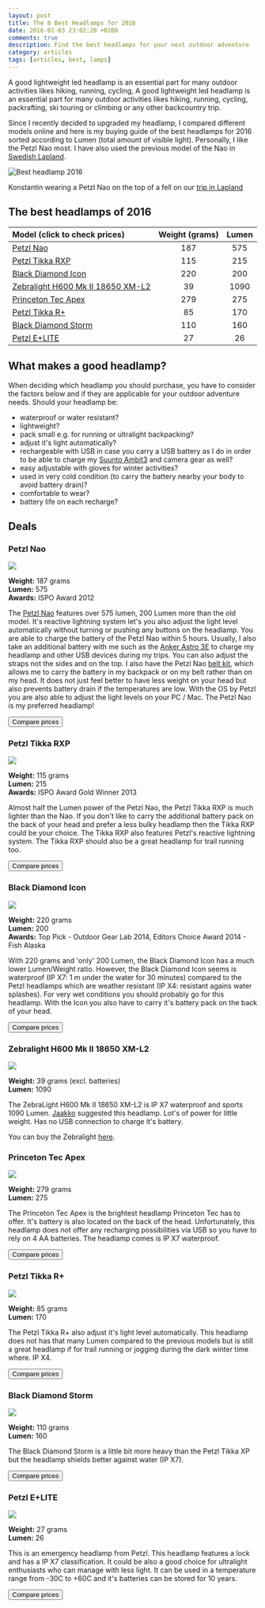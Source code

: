 ```yaml
---
layout: post
title: The 8 Best Headlamps for 2016
date: 2016-01-03 23:02:20 +0200
comments: true
description: Find the best headlamps for your next outdoor adventure
category: articles
tags: [articles, best, lamps]
---
```

A good lightweight led headlamp is an essential part for many outdoor activities likes hiking, running, cycling, A good lightweight led headlamp is an essential part for many outdoor activities likes hiking, running, cycling, packrafting, ski touring or climbing or any other backcountry trip. 

Since I recently decided to upgraded my headlamp, I compared different models online and here is my buying guide of the best headlamps for 2016 sorted according to Lumen (total amount of visible light). Personally, I like the Petzl Nao most. I have also used the previous model of the Nao in [Swedish Lapland](http://www.hikeventures.com/hiking-and-packrafting-in-sarek-day-1/ "Swedish Lapland").

![](https://farm8.staticflickr.com/7457/15910915424_192439b27f_b.jpg "Best headlamp 2016")

Konstantin wearing a Petzl Nao on the top of a fell on our [trip in Lapland](http://www.hikeventures.com/snowshoeing-and-skiing-in-urho-kekkonen-national-park-and-Saariselka/ "Trip in Lapland")

## The best headlamps of 2016

| Model (click to check prices) | Weight (grams) | Lumen |
| :--- | :---: | :---: |
| [Petzl Nao](http://www.hikeventures.com/deals/#petzl+nao "Petzl Nao") | 187 | 575 |
| [Petzl Tikka RXP](http://www.hikeventures.com/deals/#petzl+tikka "Petzl Tikka RXP") | 115 | 215 |
| [Black Diamond Icon](http://www.hikeventures.com/deals/#black+diamond+icon "Black Diamond Icon") | 220 | 200 |
| [Zebralight H600 Mk II 18650 XM-L2](http://www.amazon.com/gp/product/B00HIW1I2C/ref=as_li_tl?ie=UTF8&camp=1789&creative=9325&creativeASIN=B00HIW1I2C&linkCode=as2&tag=hikeve-20&linkId=LCSF7G25EDO752O5 "Zebralight H600 Mk II 18650 XM-L2") | 39 | 1090 |
| [Princeton Tec Apex](http://www.hikeventures.com/deals/#princeton+tec+apex "Princeton Tec Apex") | 279 | 275 |
| [Petzl Tikka R+](http://www.hikeventures.com/deals/#petzl+tikka+r "Petzl Tikka R+") | 85 | 170 |
| [Black Diamond Storm](http://www.hikeventures.com/deals/#black+diamond+storm "Black Diamond Storm") | 110 | 160 |
| [Petzl E+LITE](http://www.hikeventures.com/deals/#petzl+e+lite "Petzl E+LITE") | 27 | 26 |


## What makes a good headlamp?
When deciding which headlamp you should purchase, you have to consider the factors below and if they are applicable for your outdoor adventure needs. Should your headlamp be:

* waterproof or water resistant?
* lightweight?
* pack small e.g. for running or ultralight backpacking?
* adjust it's light automatically?
* rechargeable with USB in case you carry a USB battery as I do in order to be able to charge my [Suunto Ambit3](http://www.hikeventures.com/suunto-ambit3-ambit2-worth-upgrade/ "Suunto Ambit 3") and camera gear as well?
* easy adjustable with gloves for winter activities?
* used in very cold condition (to carry the battery nearby your body to avoid battery drain)?
* comfortable to wear?
* battery life on each recharge?

## Deals
<div class="row">
  <div class="col-sm-12">
<center>
 <script type="text/javascript" src="http://classic.avantlink.com/api.php?affiliate_id=125311&module=ProductSearch&output=js&website_id=150351&search_term=headlamp  AND petzl OR headlamp  AND black diamond OR headlamp  AND Princeton&search_advanced_syntax=1&merchant_ids=10008%7C10060%7C11741%7C10913%7C11243%7C10785%7C10086%7C13273%7C10083%7C10248%7C10049%7C10921%7C10279%7C10345%7C10593%7C10337%7C10943&search_on_sale_only=1&search_on_sale_level=20&search_results_layout=list&search_results_fields=Product+Name%7CSale+Price%7CPrice+Discount+Percent&search_results_count=8&search_results_sort_order=Sale+Price"></script>
</center>
  </div>
</div>

### Petzl Nao 

<a rel="nofollow" href="http://www.amazon.com/gp/product/B00LMCATH4/ref=as_li_tl?ie=UTF8&camp=1789&creative=9325&creativeASIN=B00LMCATH4&linkCode=as2&tag=hikeve-20&linkId=NB7B66USP2WK5M3D"><img border="0" src="http://ws-na.amazon-adsystem.com/widgets/q?_encoding=UTF8&ASIN=B00LMCATH4&Format=_SL250_&ID=AsinImage&MarketPlace=US&ServiceVersion=20070822&WS=1&tag=hikeve-20" ></a><img src="http://ir-na.amazon-adsystem.com/e/ir?t=hikeve-20&l=as2&o=1&a=B00LMCATH4" width="1" height="1" border="0" alt="" style="border:none !important; margin:0px !important;" />

**Weight:** 187 grams   
**Lumen:** 575   
**Awards:** ISPO Award 2012   

The [Petzl Nao](http://hikeventures.com/petzl-nao-headlamp-test/ "Petzl Nao") features over 575 lumen, 200 Lumen more than the old model. It's reactive lightning system let's you also adjust the light level automatically without turning or pushing any buttons on the headlamp. You are able to charge the battery of the Petzl Nao within 5 hours. Usually, I also take an additional battery with me such as the [Anker Astro 3E](http://hikeventures.com/how-to-charge-your-batteries-when-you-are-outdoors/ "Anker Astro") to charge my headlamp and other USB devices during my trips. You can also adjust the straps not the sides and on the top. I also have the Petzl Nao [belt kit](http://bit.ly/1pVhFUd "belt kit"), which allows me to carry the battery in my backpack or on my belt rather than on my head. It does not just feel better to have less weight on your head but also prevents battery drain if the temperatures are low. With the OS by Petzl you are also able to adjust the light levels on your PC / Mac. The Petzl Nao is my preferred headlamp!

<a href="http://www.hikeventures.com/deals/#petzl+nao"><button class="btn btn-danger">Compare prices</button></a>

### Petzl Tikka RXP

<a href="http://www.amazon.com/gp/product/B00BA4R43Q/ref=as_li_tl?ie=UTF8&camp=1789&creative=9325&creativeASIN=B00BA4R43Q&linkCode=as2&tag=hikeve-20&linkId=BMMHTF6L4KCESYEM"><img border="0" src="http://ws-na.amazon-adsystem.com/widgets/q?_encoding=UTF8&ASIN=B00BA4R43Q&Format=_SL250_&ID=AsinImage&MarketPlace=US&ServiceVersion=20070822&WS=1&tag=hikeve-20" ></a><img src="http://ir-na.amazon-adsystem.com/e/ir?t=hikeve-20&l=as2&o=1&a=B00BA4R43Q" width="1" height="1" border="0" alt="" style="border:none !important; margin:0px !important;" />

**Weight:** 115 grams   
**Lumen:** 215   
**Awards:** ISPO Award Gold Winner 2013   

Almost half the Lumen power of the Petzl Nao,  the Petzl Tikka RXP is much lighter than the Nao. If you don't like to carry the additional battery pack on the back of your head and prefer a less bulky headlamp then the Tikka RXP could be your choice. The Tikka RXP also features Petzl's reactive lightning system. The Tikka RXP should also be a great headlamp for trail running too.

<a href="http://www.hikeventures.com/deals/#petzl+tikka"><button class="btn btn-danger">Compare prices</button></a>

### Black Diamond Icon

<a href="http://www.amazon.com/gp/product/B005FNCPBE/ref=as_li_tl?ie=UTF8&camp=1789&creative=9325&creativeASIN=B005FNCPBE&linkCode=as2&tag=hikeve-20&linkId=WBUHJA3GU3TCBJXQ"><img border="0" src="http://ws-na.amazon-adsystem.com/widgets/q?_encoding=UTF8&ASIN=B005FNCPBE&Format=_SL250_&ID=AsinImage&MarketPlace=US&ServiceVersion=20070822&WS=1&tag=hikeve-20" ></a><img src="http://ir-na.amazon-adsystem.com/e/ir?t=hikeve-20&l=as2&o=1&a=B005FNCPBE" width="1" height="1" border="0" alt="" style="border:none !important; margin:0px !important;" />

**Weight:** 220 grams   
**Lumen:** 200      
**Awards:** Top Pick - Outdoor Gear Lab 2014, Editors Choice Award 2014 - Fish Alaska  

With 220 grams and 'only' 200 Lumen, the Black Diamond Icon has a much lower Lumen/Weight ratio. However, the Black Diamond Icon seems  is waterproof (IP X7: 1 m under the water for 30 minutes) compared to the Petzl headlamps which are weather resistant (IP X4: resistant agains water splashes). For very wet conditions you should probably go for this headlamp. With the Icon you also have to carry it's battery pack on the back of your head.

<a href="http://www.hikeventures.com/deals/#black+diamond+icon"><button class="btn btn-danger">Compare prices</button></a>

### Zebralight H600 Mk II 18650 XM-L2

<a href="http://www.amazon.com/gp/product/B00HIW1I2C/ref=as_li_tl?ie=UTF8&camp=1789&creative=9325&creativeASIN=B00HIW1I2C&linkCode=as2&tag=hikeve-20&linkId=SXRO3IZVWEGIXOPW"><img border="0" src="http://ws-na.amazon-adsystem.com/widgets/q?_encoding=UTF8&ASIN=B00HIW1I2C&Format=_SL250_&ID=AsinImage&MarketPlace=US&ServiceVersion=20070822&WS=1&tag=hikeve-20" ></a><img src="http://ir-na.amazon-adsystem.com/e/ir?t=hikeve-20&l=as2&o=1&a=B00HIW1I2C" width="1" height="1" border="0" alt="" style="border:none !important; margin:0px !important;" />

**Weight:** 39 grams (excl. batteries)   
**Lumen:** 1090  

The ZebraLight H600 Mk II 18650 XM-L2 is IP X7 waterproof and sports 1090 Lumen. [Jaakko](http://korpijaakko.com/ "Jaako") suggested this headlamp. Lot's of power for little weight. Has no USB connection to charge it's battery.

You can buy the Zebralight [here](http://www.amazon.com/gp/product/B00HIW1I2C/ref=as_li_tl?ie=UTF8&camp=1789&creative=9325&creativeASIN=B00HIW1I2C&linkCode=as2&tag=hikeve-20&linkId=LCSF7G25EDO752O5 "Zebralight").

### Princeton Tec Apex

<a href="http://www.amazon.com/gp/product/B00F5EA7LI/ref=as_li_tl?ie=UTF8&camp=1789&creative=9325&creativeASIN=B00F5EA7LI&linkCode=as2&tag=hikeve-20&linkId=CBMFG5EQHMBGE3I5"><img border="0" src="http://ws-na.amazon-adsystem.com/widgets/q?_encoding=UTF8&ASIN=B00F5EA7LI&Format=_SL250_&ID=AsinImage&MarketPlace=US&ServiceVersion=20070822&WS=1&tag=hikeve-20" ></a><img src="http://ir-na.amazon-adsystem.com/e/ir?t=hikeve-20&l=as2&o=1&a=B00F5EA7LI" width="1" height="1" border="0" alt="" style="border:none !important; margin:0px !important;" />

**Weight:** 279 grams   
**Lumen:** 275  

The Princeton Tec Apex is the brightest headlamp Princeton Tec has to offer. It's battery is also located on the back of the head. Unfortunately, this headlamp does not offer any recharging possibilities via USB so you have to rely on 4 AA batteries. The headlamp comes is IP X7 waterproof.

<a href="http://www.hikeventures.com/deals/#princeton+tec+apex"><button class="btn btn-danger">Compare prices</button></a>

### Petzl Tikka R+

<a href="http://www.amazon.com/gp/product/B00BA4QMNY/ref=as_li_tl?ie=UTF8&camp=1789&creative=9325&creativeASIN=B00BA4QMNY&linkCode=as2&tag=hikeve-20&linkId=5VB3BSOOASMYDYBL"><img border="0" src="http://ws-na.amazon-adsystem.com/widgets/q?_encoding=UTF8&ASIN=B00BA4QMNY&Format=_SL250_&ID=AsinImage&MarketPlace=US&ServiceVersion=20070822&WS=1&tag=hikeve-20" ></a><img src="http://ir-na.amazon-adsystem.com/e/ir?t=hikeve-20&l=as2&o=1&a=B00BA4QMNY" width="1" height="1" border="0" alt="" style="border:none !important; margin:0px !important;" />

**Weight:** 85 grams   
**Lumen:** 170   

The Petzl Tikka R+ also adjust it's light level automatically. This headlamp does not has that many Lumen compared to the previous models but is still a great headlamp if for trail running or jogging during the dark winter time where. IP X4.

<a href="http://www.hikeventures.com/deals/#petzl+tikka+r"><button class="btn btn-danger">Compare prices</button></a>

### Black Diamond Storm

<a href="http://www.amazon.com/gp/product/B00H3MXOQU/ref=as_li_tl?ie=UTF8&camp=1789&creative=9325&creativeASIN=B00H3MXOQU&linkCode=as2&tag=hikeve-20&linkId=A2I5SXTJTBEA7KOK"><img border="0" src="http://ws-na.amazon-adsystem.com/widgets/q?_encoding=UTF8&ASIN=B00H3MXOQU&Format=_SL250_&ID=AsinImage&MarketPlace=US&ServiceVersion=20070822&WS=1&tag=hikeve-20" ></a><img src="http://ir-na.amazon-adsystem.com/e/ir?t=hikeve-20&l=as2&o=1&a=B00H3MXOQU" width="1" height="1" border="0" alt="" style="border:none !important; margin:0px !important;" />

**Weight:** 110 grams   
**Lumen:** 160  

The Black Diamond Storm is a little bit more heavy than the Petzl Tikka XP but the headlamp shields better against water (IP X7).

<a href="http://www.hikeventures.com/deals/#black+diamond+storm"><button class="btn btn-danger">Compare prices</button></a>

### Petzl E+LITE

<a href="http://www.amazon.com/gp/product/B008AUBOTS/ref=as_li_tl?ie=UTF8&camp=1789&creative=9325&creativeASIN=B008AUBOTS&linkCode=as2&tag=hikeve-20&linkId=V5A2XQXJ3LK3X3NP"><img border="0" src="http://ws-na.amazon-adsystem.com/widgets/q?_encoding=UTF8&ASIN=B008AUBOTS&Format=_SL250_&ID=AsinImage&MarketPlace=US&ServiceVersion=20070822&WS=1&tag=hikeve-20" ></a><img src="http://ir-na.amazon-adsystem.com/e/ir?t=hikeve-20&l=as2&o=1&a=B008AUBOTS" width="1" height="1" border="0" alt="" style="border:none !important; margin:0px !important;" />

**Weight:** 27 grams   
**Lumen:** 26  

This is an emergency headlamp from Petzl. This headlamp features a lock and has a IP X7 classification. It could be also a good choice for ultralight enthusiasts who can manage with less light. It can be used in a temperature range from -30C to +60C and it's batteries can be stored for 10 years.

<a href="http://www.hikeventures.com/deals/#petzl+e+lite"><button class="btn btn-danger">Compare prices</button></a>
